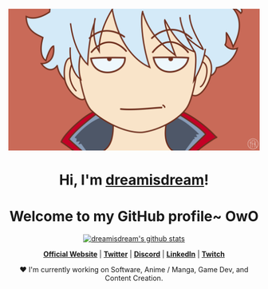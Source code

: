 <p align="center">
  <a href="https://www.dreamisdream.com"><img src="banner.png" alt="dreamisdream Banner"></a>
</p>

<h1 align="center">Hi, I'm <a href="https://www.dreamisdream.com">dreamisdream</a>!</h1>
<h1 align="center">Welcome to my GitHub profile~ OwO</h1>

<p align="center">
  <a href="https://github.com/dreamisdream"><img src="https://github-readme-stats.vercel.app/api?username=dreamisdream&hide_border=true&show_icons=true" alt="dreamisdream's github stats"></a>
</p>


<p align="center">
  <strong><a href="https://www.edisonlee55.com">Official Website</a></strong> |
  <strong><a href="https://twitter.com/edisonlee55">Twitter</a></strong> |
  <strong><a href="https://discord.gg/nYXzaUS">Discord</a></strong> |
  <strong><a href="https://www.linkedin.com/in/edisonlee55">LinkedIn</a></strong> |
  <strong><a href="https://www.twitch.tv/edisonlee55">Twitch</a></strong>
</p>

<p align="center">❤ I'm currently working on Software, Anime / Manga, Game Dev, and Content Creation.</p>

<!--
**dreamisdream/dreamisdream** is a ✨ _special_ ✨ repository because its `README.md` (this file) appears on your GitHub profile.

Here are some ideas to get you started:

- 🔭 I’m currently working on ...
- 🌱 I’m currently learning ...
- 👯 I’m looking to collaborate on ...
- 🤔 I’m looking for help with ...
- 💬 Ask me about ...
- 📫 How to reach me: ...
- 😄 Pronouns: ...
- ⚡ Fun fact: ...
-->
